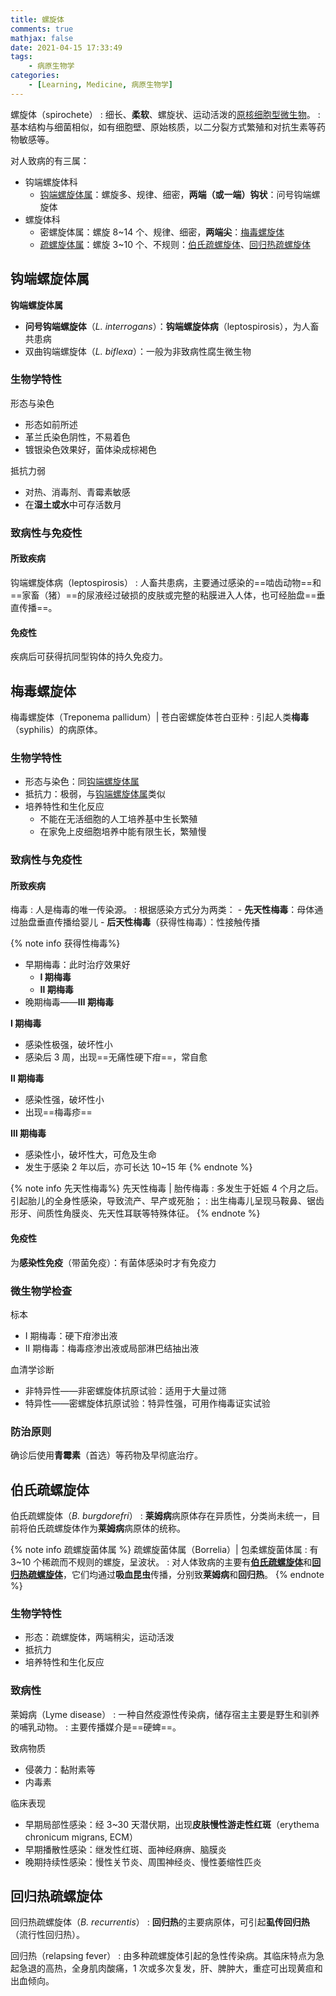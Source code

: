 ```yaml
---
title: 螺旋体
comments: true
mathjax: false
date: 2021-04-15 17:33:49
tags:
    - 病原生物学
categories:
    - [Learning, Medicine, 病原生物学]
---
```


螺旋体（spirochete）
: 细长、**柔软**、螺旋状、运动活泼的<a href="{% post_path 病原生物学 %}#微生物">原核细胞型微生物</a>。
: 基本结构与细菌相似，如有细胞壁、原始核质，以二分裂方式繁殖和对抗生素等药物敏感等。

对人致病的有三属：
- 钩端螺旋体科
    - [钩端螺旋体属](#钩端螺旋体属)：螺旋多、规律、细密，**两端（或一端）钩状**：问号钩端螺旋体
- 螺旋体科
    - 密螺旋体属：螺旋 8~14 个、规律、细密，**两端尖**：[梅毒螺旋体](#梅毒螺旋体)
    - [疏螺旋体属](#伯氏疏螺旋体)：螺旋 3~10 个、不规则：[伯氏疏螺旋体](#伯氏疏螺旋体)、[回归热疏螺旋体](#回归热疏螺旋体)

<!-- more -->

## 钩端螺旋体属

**钩端螺旋体属**
- **问号钩端螺旋体**（*L. interrogans*）：**钩端螺旋体病**（leptospirosis），为人畜共患病
- 双曲钩端螺旋体（*L. biflexa*）：一般为非致病性腐生微生物

### 生物学特性

形态与染色
- 形态如前所述
- 革兰氏染色阴性，不易着色
- 镀银染色效果好，菌体染成棕褐色

抵抗力弱
- 对热、消毒剂、青霉素敏感
- 在**湿土或水**中可存活数月

### 致病性与免疫性

#### 所致疾病

钩端螺旋体病（leptospirosis）
: 人畜共患病，主要通过感染的==啮齿动物==和==家畜（猪）==的尿液经过破损的皮肤或完整的粘膜进入人体，也可经胎盘==垂直传播==。

#### 免疫性

疾病后可获得抗同型钩体的持久免疫力。

## 梅毒螺旋体

梅毒螺旋体（Treponema pallidum）| 苍白密螺旋体苍白亚种
: 引起人类**梅毒**（syphilis）的病原体。

### 生物学特性

- 形态与染色：同[钩端螺旋体属](#钩端螺旋体属)
- 抵抗力：极弱，与[钩端螺旋体属](#钩端螺旋体属)类似
- 培养特性和生化反应
    - 不能在无活细胞的人工培养基中生长繁殖
    - 在家免上皮细胞培养中能有限生长，繁殖慢

### 致病性与免疫性

#### 所致疾病

梅毒
: 人是梅毒的唯一传染源。
: 根据感染方式分为两类：
    - **先天性梅毒**：母体通过胎盘垂直传播给婴儿
    - **后天性梅毒**（获得性梅毒）：性接触传播

{% note info 获得性梅毒%}
- 早期梅毒：此时治疗效果好
    - **Ⅰ 期梅毒**
    - **Ⅱ 期梅毒**
- 晚期梅毒——**Ⅲ 期梅毒**

**Ⅰ 期梅毒**
- 感染性极强，破坏性小
- 感染后 3 周，出现==无痛性硬下疳==，常自愈

**Ⅱ 期梅毒**
- 感染性强，破坏性小
- 出现==梅毒疹==

**Ⅲ 期梅毒**
- 感染性小，破坏性大，可危及生命
- 发生于感染 2 年以后，亦可长达 10~15 年
{% endnote %}

{% note info 先天性梅毒%}
先天性梅毒 | 胎传梅毒
: 多发生于妊娠 4 个月之后。引起胎儿的全身性感染，导致流产、早产或死胎；
: 出生梅毒儿呈现马鞍鼻、锯齿形牙、间质性角膜炎、先天性耳联等特殊体征。
{% endnote %}

#### 免疫性

为**感染性免疫**（带菌免疫）：有菌体感染时才有免疫力

### 微生物学检查

标本
- Ⅰ 期梅毒：硬下疳渗出液
- Ⅱ 期梅毒：梅毒痉渗出液或局部淋巴结抽出液

血清学诊断
- 非特异性——非密螺旋体抗原试验：适用于大量过筛
- 特异性——密螺旋体抗原试验：特异性强，可用作梅毒证实试验

### 防治原则

确诊后使用**青霉素**（首选）等药物及早彻底治疗。

## 伯氏疏螺旋体

伯氏疏螺旋体（*B. burgdorefri*）
: **莱姆病**病原体存在异质性，分类尚未统一，目前将伯氏疏螺旋体作为**莱姆病**病原体的统称。

{% note info 疏螺旋菌体属 %}
疏螺旋菌体属（Borrelia）| 包柔螺旋菌体属
: 有 3~10 个稀疏而不规则的螺旋，呈波状。
: 对人体致病的主要有[**伯氏疏螺旋体**](#伯氏疏螺旋体)和[**回归热疏螺旋体**](#回归热疏螺旋体)，它们均通过**吸血昆虫**传播，分别致**莱姆病**和**回归热**。
{% endnote %}

### 生物学特性

- 形态：疏螺旋体，两端稍尖，运动活泼
- 抵抗力
- 培养特性和生化反应

### 致病性

莱姆病（Lyme disease）
: 一种自然疫源性传染病，储存宿主主要是野生和驯养的哺乳动物。
: 主要传播媒介是==硬蜱==。

致病物质
- 侵袭力：黏附素等
- 内毒素

临床表现
- 早期局部性感染：经 3~30 天潜伏期，出现**皮肤慢性游走性红斑**（erythema chronicum migrans, ECM）
- 早期播散性感染：继发性红斑、面神经麻痹、脑膜炎
- 晚期持续性感染：慢性关节炎、周围神经炎、慢性萎缩性匹炎

## 回归热疏螺旋体

回归热疏螺旋体（*B. recurrentis*）
: **回归热**的主要病原体，可引起**虱传回归热**（流行性回归热）。

回归热（relapsing fever）
: 由多种疏螺旋体引起的急性传染病。其临床特点为急起急退的高热，全身肌肉酸痛，1 次或多次复发，肝、脾肿大，重症可出现黄疸和出血倾向。

